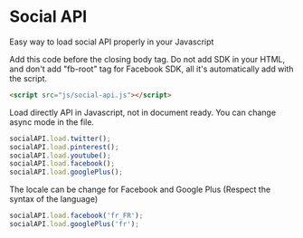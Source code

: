 Social API
==================================================

Easy way to load social API properly in your Javascript

Add this code before the closing body tag. Do not add SDK in your HTML, and don't add "fb-root" tag for Facebook SDK, all it's automatically add with the script.

```html
<script src="js/social-api.js"></script>
```

Load directly API in Javascript, not in document ready. You can change async mode in the file.

```javascript
socialAPI.load.twitter();
socialAPI.load.pinterest();
socialAPI.load.youtube();
socialAPI.load.facebook();
socialAPI.load.googlePlus();
```

The locale can be change for Facebook and Google Plus (Respect the syntax of the language)

```javascript
socialAPI.load.facebook('fr_FR');
socialAPI.load.googlePlus('fr');
```
